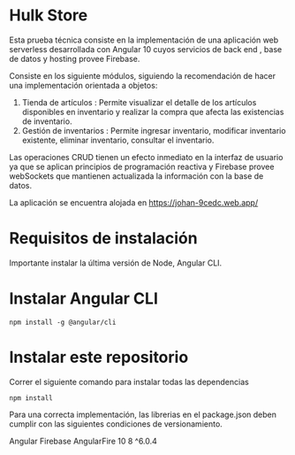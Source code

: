 
# Hulk Store

Esta prueba técnica consiste en la implementación de una aplicación web serverless desarrollada con Angular 10 cuyos servicios de back end , base de datos y hosting provee Firebase.

Consiste en los siguiente módulos, siguiendo la recomendación de hacer una implementación orientada a objetos:

1. Tienda de artículos : Permite visualizar el detalle de los artículos disponibles en inventario y realizar la compra que afecta las existencias de inventario.
2. Gestión de inventarios : Permite ingresar inventario, modificar inventario existente, eliminar inventario, consultar el inventario.

Las operaciones CRUD tienen un efecto inmediato en la interfaz de usuario ya que se aplican principios de programación reactiva y Firebase provee webSockets que mantienen actualizada la información con la base de datos.

La aplicación se encuentra alojada en https://johan-9cedc.web.app/

# Requisitos de instalación

Importante instalar la última versión de Node, Angular CLI.

# Instalar Angular CLI

    npm install -g @angular/cli 

# Instalar este repositorio

Correr el siguiente comando para instalar todas las dependencias

    npm install 

Para una correcta implementación, las librerias en el package.json deben cumplir con las siguientes condiciones de versionamiento.

Angular	Firebase	AngularFire
10	       8	       ^6.0.4
